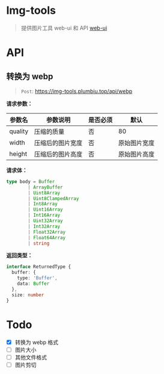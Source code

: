 # Img-tools

> 提供图片工具 web-ui 和 API [web-ui](https://img-tools.plumbiu.top/)

# API

## 转换为 webp

> `Post`: https://img-tools.plumbiu.top/api/webp

**请求参数：**

| 参数名  | 参数说明         | 是否必须 | 默认         |
| ------- | ---------------- | -------- | ------------ |
| quality | 压缩的质量       | 否       | 80           |
| width   | 压缩后的图片宽度 | 否       | 原始图片宽度 |
| height  | 压缩后的图片高度 | 否       | 原始图片高度 |

**请求体：**

```ts
type body = Buffer
        | ArrayBuffer
        | Uint8Array
        | Uint8ClampedArray
        | Int8Array
        | Uint16Array
        | Int16Array
        | Uint32Array
        | Int32Array
        | Float32Array
        | Float64Array
        | string
```

**返回类型：**

```ts
interface ReturnedType {
  buffer: {
    type: 'Buffer',
    data: Buffer
  },
  size: number
}
```



# Todo

- [x] 转换为 webp 格式
- [ ] 图片大小
- [ ] 其他文件格式
- [ ] 图片剪切
